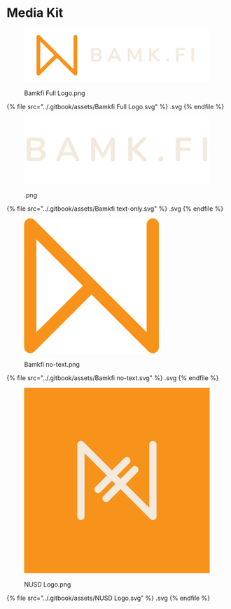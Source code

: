 # Media Kit



<figure><img src="../.gitbook/assets/Bamkfi Full Logo.png" alt=""><figcaption><p>Bamkfi Full Logo.png</p></figcaption></figure>

{% file src="../.gitbook/assets/Bamkfi Full Logo.svg" %}
.svg
{% endfile %}

<figure><img src="../.gitbook/assets/Bamkfi text-only.png" alt=""><figcaption><p>.png</p></figcaption></figure>

{% file src="../.gitbook/assets/Bamkfi text-only.svg" %}
.svg
{% endfile %}

<figure><img src="../.gitbook/assets/Bamkfi no-text.png" alt=""><figcaption><p>Bamkfi no-text.png</p></figcaption></figure>



{% file src="../.gitbook/assets/Bamkfi no-text.svg" %}
.svg
{% endfile %}

<figure><img src="../.gitbook/assets/NUSD Logo.png" alt=""><figcaption><p>NUSD Logo.png</p></figcaption></figure>

{% file src="../.gitbook/assets/NUSD Logo.svg" %}
.svg
{% endfile %}

